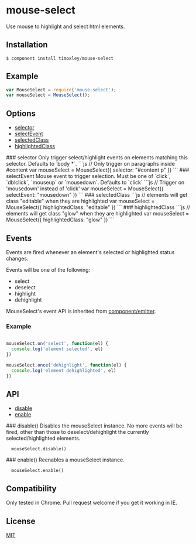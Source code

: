 
# mouse-select

  Use mouse to highlight and select html elements.

## Installation

```
$ component install timoxley/mouse-select
```

## Example

```js
var MouseSelect = require('mouse-select');
var mouseSelect = MouseSelect();

```


## Options
  - [selector](#selector)
  - [selectEvent](#selectEvent)
  - [selectedClass](#selectedClass)
  - [highlightedClass](#highlightedClass)
 
<a name="selector" />
### selector
Only trigger select/highlight events on elements matching this selector.
Defaults to `body *`.
```js
// Only trigger on paragraphs inside #content
var mouseSelect = MouseSelect({
  selector: "#content p"
})
```

<a name="selectEvent" />
### selectEvent 
Mouse event to trigger selection. Must be one of `click`, `dblclick`,
`mouseup` or `mousedown`. Defaults to `click`
```js
// Trigger on 'mousedown' instead of 'click'
var mouseSelect = MouseSelect({
  selectEvent: "mousedown"
})
```


<a name="selectedClass" />
### selectedClass
```js
// elements will get class "editable" when they are highlighted 
var mouseSelect = MouseSelect({
  highlightedClass: "editable"
})
```

<a name="highlightedClass" />
### highlightedClass
```js
// elements will get class "glow" when they are highlighted
var mouseSelect = MouseSelect({
  highlightedClass: "glow"
})
```

## Events

Events are fired whenever an element's selected or highlighted status
changes.

Events will be one of the following:

  - select
  - deselect
  - highlight
  - dehighlight

MouseSelect's event API is inherited from
[component/emitter](https://github.com/component/emitter).

### Example

```js

mouseSelect.on('select', function(el) {
  console.log('element selected', el)
})

mouseSelect.once('dehighlight', function(el) {
  console.log('element dehighlighted', el)
})

```

## API

  - [disable](#disable)
  - [enable](#enable)

<a name="disable" />
### disable()
Disables the mouseSelect instance. No more events will be fired, other
than those to deselect/dehighlight the currently selected/highlighted
elements.

```
  mouseSelect.disable()
```

<a name="enable" />
### enable()
Reenables a mouseSelect instance.

```
  mouseSelect.enable()
```

## Compatibility

  Only tested in Chrome. Pull request welcome if you get it working in IE.


## License

[MIT](http://opensource.org/licenses/mit-license.php)
